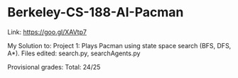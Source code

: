 # Berkeley-CS-188-AI-Pacman

Link: https://goo.gl/XAVtp7

My Solution to:
Project 1: Plays Pacman using state space search (BFS, DFS, A*).
Files edited: search.py, searchAgents.py

Provisional grades:
Total: 24/25
